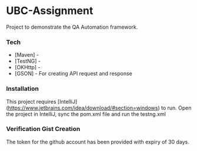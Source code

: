 # UBC-Assignment

Project to demonstrate the QA Automation framework.

### Tech
* [Maven] - 
* [TestNG] -
* [OKHttp] -
* [GSON] - For creating API request and response


### Installation

This project requires [IntelliJ] (https://www.jetbrains.com/idea/download/#section=windows) to run.
Open the project in IntelliJ, sync the pom.xml file and run the testng.xml

### Verification Gist Creation

The token for the github account has been provided with expiry of 30 days.
